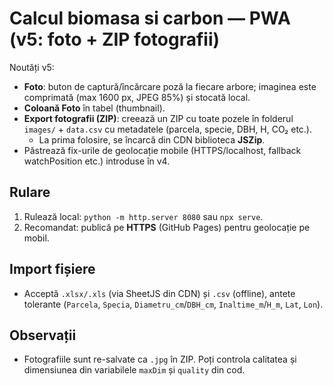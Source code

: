 # Calcul biomasa si carbon — PWA (v5: foto + ZIP fotografii)

Noutăți v5:
- **Foto**: buton de captură/încărcare poză la fiecare arbore; imaginea este comprimată (max 1600 px, JPEG 85%) și stocată local.
- **Coloană Foto** în tabel (thumbnail).
- **Export fotografii (ZIP)**: creează un ZIP cu toate pozele în folderul `images/` + `data.csv` cu metadatele (parcela, specie, DBH, H, CO₂ etc.).
  - La prima folosire, se încarcă din CDN biblioteca **JSZip**.
- Păstrează fix-urile de geolocație mobile (HTTPS/localhost, fallback watchPosition etc.) introduse în v4.

## Rulare
1. Rulează local: `python -m http.server 8080` sau `npx serve`.
2. Recomandat: publică pe **HTTPS** (GitHub Pages) pentru geolocație pe mobil.

## Import fișiere
- Acceptă `.xlsx/.xls` (via SheetJS din CDN) și `.csv` (offline), antete tolerante (`Parcela`, `Specia`, `Diametru_cm`/`DBH_cm`, `Inaltime_m`/`H_m`, `Lat`, `Lon`).

## Observații
- Fotografiile sunt re-salvate ca `.jpg` în ZIP. Poți controla calitatea și dimensiunea din variabilele `maxDim` și `quality` din cod.
